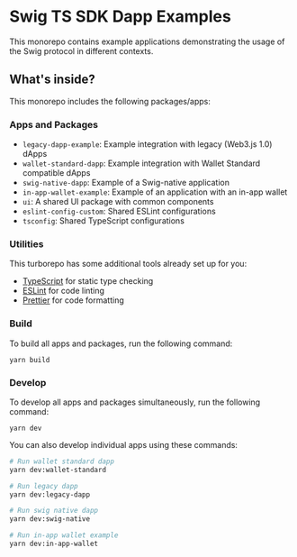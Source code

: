 # Swig TS SDK Dapp Examples

This monorepo contains example applications demonstrating the usage of the Swig protocol in different contexts.

## What's inside?

This monorepo includes the following packages/apps:

### Apps and Packages

- `legacy-dapp-example`: Example integration with legacy (Web3.js 1.0) dApps
- `wallet-standard-dapp`: Example integration with Wallet Standard compatible dApps
- `swig-native-dapp`: Example of a Swig-native application
- `in-app-wallet-example`: Example of an application with an in-app wallet
- `ui`: A shared UI package with common components
- `eslint-config-custom`: Shared ESLint configurations
- `tsconfig`: Shared TypeScript configurations

### Utilities

This turborepo has some additional tools already set up for you:

- [TypeScript](https://www.typescriptlang.org/) for static type checking
- [ESLint](https://eslint.org/) for code linting
- [Prettier](https://prettier.io) for code formatting

### Build

To build all apps and packages, run the following command:

```
yarn build
```

### Develop

To develop all apps and packages simultaneously, run the following command:

```
yarn dev
```

You can also develop individual apps using these commands:

```bash
# Run wallet standard dapp
yarn dev:wallet-standard

# Run legacy dapp
yarn dev:legacy-dapp

# Run swig native dapp
yarn dev:swig-native

# Run in-app wallet example
yarn dev:in-app-wallet
```
